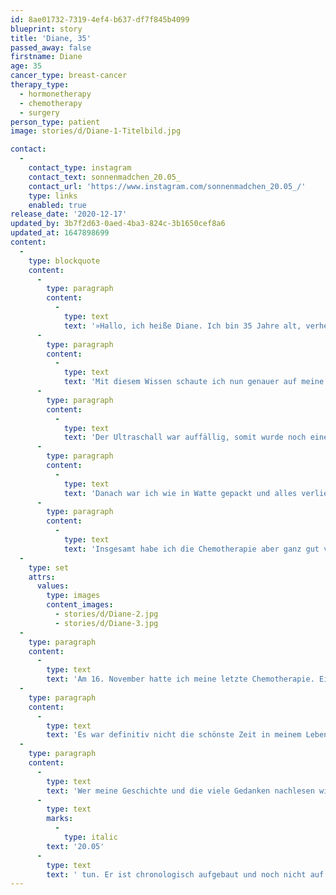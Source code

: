 ```yaml
---
id: 8ae01732-7319-4ef4-b637-df7f845b4099
blueprint: story
title: 'Diane, 35'
passed_away: false
firstname: Diane
age: 35
cancer_type: breast-cancer
therapy_type:
  - hormonetherapy
  - chemotherapy
  - surgery
person_type: patient
image: stories/d/Diane-1-Titelbild.jpg

contact:
  -
    contact_type: instagram
    contact_text: sonnenmadchen_20.05_
    contact_url: 'https://www.instagram.com/sonnenmadchen_20.05_/'
    type: links
    enabled: true
release_date: '2020-12-17'
updated_by: 3b7f2d63-0aed-4ba3-824c-3b1650cef8a6
updated_at: 1647898699
content:
  -
    type: blockquote
    content:
      -
        type: paragraph
        content:
          -
            type: text
            text: '»Hallo, ich heiße Diane. Ich bin 35 Jahre alt, verheiratet und stolze Mama von einer 8-jährigen Tochter und einem 5-jährigen Sohn. Meine Geschichte beginnt im Februar 2020. Ich war mit meinen beiden Kindern zur Mutter-Kind-Kur und wir Mütter erhielten dort einen Vortrag zum Thema Krebsvorsorge. Anhand einer künstlichen Brust wurde uns gezeigt, wie eine Brust abgetastet werden muss.'
      -
        type: paragraph
        content:
          -
            type: text
            text: 'Mit diesem Wissen schaute ich nun genauer auf meine Brust und nahm mir immer mal bewusst Zeit. Schon kurze Zeit später war es dann leider auch so weit. In meiner linken Brust habe ich etwas ertastet, was dort nicht hingehörte. Ich machte allerdings nicht sofort einen Termin beim Frauenarzt, denn meinen regulären Kontrolltermin hatte ich am 15. Mai 2020.'
      -
        type: paragraph
        content:
          -
            type: text
            text: 'Der Ultraschall war auffällig, somit wurde noch eine Biopsie und ein Termin zur Mammografie gemacht. In der Mammografie war aber nichts ersichtlich. Ich hatte wieder Hoffnung, welche mir jedoch am 20. Mai dann endgültig genommen wurde. Der Befund war da: Triple positiver Brustkrebs. Chemotherapie notwendig!'
      -
        type: paragraph
        content:
          -
            type: text
            text: 'Danach war ich wie in Watte gepackt und alles verlief wie im Film. Ich bekam meinen Port, hatte zig Untersuchungen und am 15. Juni startete ich mit meiner Chemotherapie: 4x EC dosisdicht alle 14 Tage, danach 12x Paclitaxel wöchentlich. Zwischendurch musste ich zweimal aussetzen, da meine Blutwerte nicht gut waren.'
      -
        type: paragraph
        content:
          -
            type: text
            text: 'Insgesamt habe ich die Chemotherapie aber ganz gut verkraftet und konnte mit den ganzen Nebenwirkungen sehr gut umgehen. Die Zeit ist nur so geflogen. Ich hatte die ganze Zeit meine Familie und meine Freunde an meiner Seite, auf die ich mich immer verlassen konnte.'
  -
    type: set
    attrs:
      values:
        type: images
        content_images:
          - stories/d/Diane-2.jpg
          - stories/d/Diane-3.jpg
  -
    type: paragraph
    content:
      -
        type: text
        text: 'Am 16. November hatte ich meine letzte Chemotherapie. Eine anschließende Operation ist für den 15. Dezember geplant: Subkutane Mastektomie mit Sofort-Aufbau. Ich hoffe, dass auch dieser Schritt ohne Komplikationen verlaufen wird und ich zu Weihnachten das schönste Geschenk erhalte: Eine pathologische Komplettremission.'
  -
    type: paragraph
    content:
      -
        type: text
        text: 'Es war definitiv nicht die schönste Zeit in meinem Leben, aber es war machbar. Krebs geht uns alle an und es kann uns alle von heute auf morgen den Boden unter den Füßen wegreißen. Aber je eher entdeckt, umso besser die Chance auf Heilung. Daher gebe ich jedem den Rat: Geht zur Vorsorge und nehmt euch für eure Brust ein bisschen Zeit.'
  -
    type: paragraph
    content:
      -
        type: text
        text: 'Wer meine Geschichte und die viele Gedanken nachlesen will, kann dies in meinem Account @sonnenmadchen'
      -
        type: text
        marks:
          -
            type: italic
        text: '20.05'
      -
        type: text
        text: ' tun. Er ist chronologisch aufgebaut und noch nicht auf dem neuesten Stand, da ich mich erst relativ spät dazu entschieden habe meine Geschichte zu veröffentlichen, um damit auch anderen Frauen für ihren Marathon Kraft zu geben. Wer Fragen hat, kann mich alles fragen. Habt keine Scheu. Ich bin für euch da, so wie ihr es für mich seid ❤️.«'
---
```

